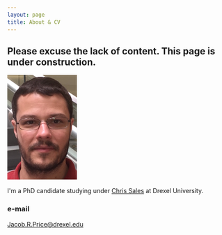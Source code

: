 ```yaml
---
layout: page
title: About & CV
---
```

## Please excuse the lack of content. This page is under construction. 

![Jake](/assets/IMG_1656_cropped_resized.JPG)

I'm a PhD candidate studying under [Chris Sales](http://microbes.cae.drexel.edu/) at Drexel University. 


### e-mail
Jacob.R.Price@drexel.edu
